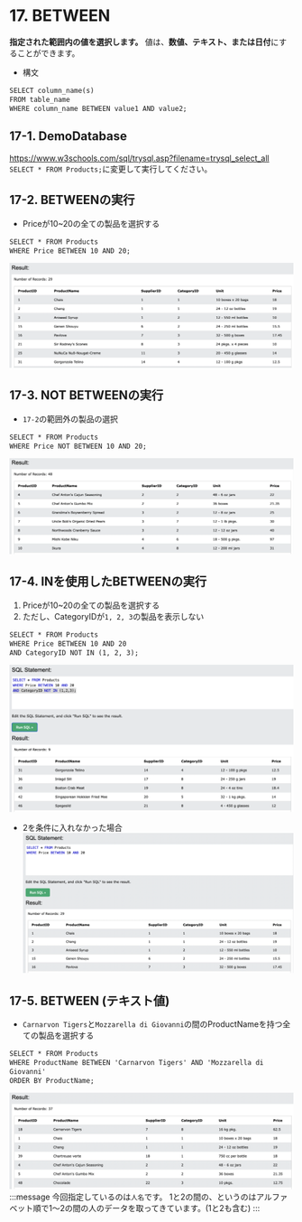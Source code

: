 # 17. BETWEEN
**指定された範囲内の値を選択します。**
値は、**数値、テキスト、または日付**にすることができます。

- 構文
```sql: BETWEEN
SELECT column_name(s)
FROM table_name
WHERE column_name BETWEEN value1 AND value2;
```

## 17-1. DemoDatabase
https://www.w3schools.com/sql/trysql.asp?filename=trysql_select_all
`SELECT * FROM Products;`に変更して実行してください。

## 17-2. BETWEENの実行
- Priceが10~20の全ての製品を選択する

```sql: BETWEEN
SELECT * FROM Products
WHERE Price BETWEEN 10 AND 20;
```
![](2022-08-28-22-11-23.png)

## 17-3. NOT BETWEENの実行
- `17-2`の範囲外の製品の選択

```sql: NOT BETWEEN
SELECT * FROM Products
WHERE Price NOT BETWEEN 10 AND 20;
```
![](2022-08-28-22-13-10.png)

## 17-4. INを使用したBETWEENの実行
1. Priceが10~20の全ての製品を選択する
2. ただし、CategoryIDが`1, 2, 3`の製品を表示しない

```sql: BETWEEN & IN
SELECT * FROM Products
WHERE Price BETWEEN 10 AND 20
AND CategoryID NOT IN (1, 2, 3);
```
![](2022-08-28-22-16-57.png)

- 2を条件に入れなかった場合
![](2022-08-28-22-16-12.png)

## 17-5. BETWEEN (テキスト値)
- `Carnarvon Tigers`と`Mozzarella di Giovanni`の間のProductNameを持つ全ての製品を選択する

```sql: BETWEEN(text)
SELECT * FROM Products
WHERE ProductName BETWEEN 'Carnarvon Tigers' AND 'Mozzarella di Giovanni'
ORDER BY ProductName;
```
![](2022-08-28-22-18-43.png)
:::message
今回指定しているのは`人名`です。
1と2の間の、というのはアルファベット順で1〜2の間の人のデータを取ってきています。(1と2も含む)
:::
